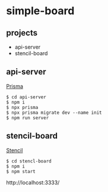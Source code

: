 # simple-board

## projects

- api-server
- stencil-board

## api-server

[Prisma](https://www.prisma.io/)

```
$ cd api-server
$ npm i
$ npx prisma
$ npx prisma migrate dev --name init
$ npm run server
```

## stencil-board

[Stencil](https://stenciljs.com/)

```
$ cd stencl-board
$ npm i
$ npm start
```

http://localhost:3333/
